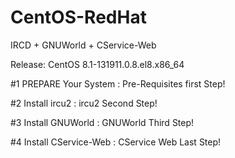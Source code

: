 # CentOS-RedHat
IRCD + GNUWorld + CService-Web

Release: CentOS 8.1-131911.0.8.el8.x86_64

#1 PREPARE Your System : Pre-Requisites first Step!

#2 Install ircu2 : ircu2 Second Step!

#3 Install GNUWorld : GNUWorld Third Step!

#4 Install CService-Web : CService Web Last Step!
